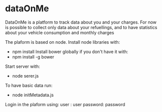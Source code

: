 # dataOnMe

DataOnMe is a platform to track data about you and your charges.
For now is possible to collect only data about your refuellings,
and to have statistics about your vehicle consumption and monthly charges

The plaform is based on node.
Install node libraries with:
* npm install
Install bower globally if you don't have it with:
* npm install -g bower

Start server with:
* node serer.js

To have basic data run:
* node initMetadata.js

Login in the plaform using:
user    : user
password: password
